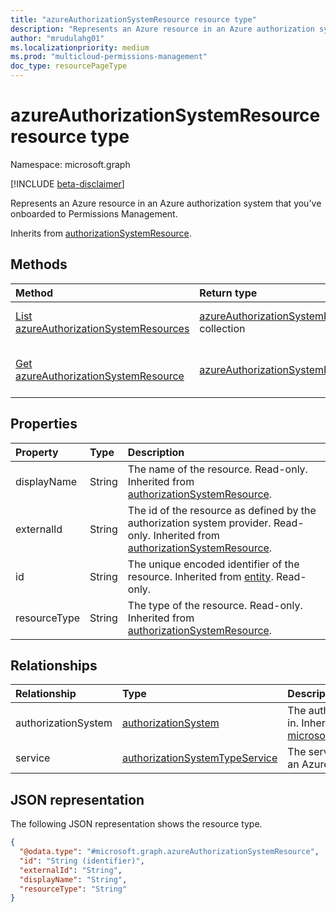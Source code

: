 ```yaml
---
title: "azureAuthorizationSystemResource resource type"
description: "Represents an Azure resource in an Azure authorization system that you've onboarded to Permissions Management."
author: "mrudulahg01"
ms.localizationpriority: medium
ms.prod: "multicloud-permissions-management"
doc_type: resourcePageType
---
```


# azureAuthorizationSystemResource resource type

Namespace: microsoft.graph

[!INCLUDE [beta-disclaimer](../../includes/beta-disclaimer.md)]

Represents an Azure resource in an Azure authorization system that you've onboarded to Permissions Management.

Inherits from [authorizationSystemResource](../resources/authorizationsystemresource.md).

## Methods
|Method|Return type|Description|
|:---|:---|:---|
|[List azureAuthorizationSystemResources](../api/azureauthorizationsystem-list-resources.md)|[azureAuthorizationSystemResource](../resources/azureauthorizationsystemresource.md) collection|Get a list of the [azureAuthorizationSystemResource](../resources/azureauthorizationsystemresource.md) objects and their properties.|
|[Get azureAuthorizationSystemResource](../api/azureauthorizationsystemresource-get.md)|[azureAuthorizationSystemResource](../resources/azureauthorizationsystemresource.md)|Read the properties and relationships of an [azureAuthorizationSystemResource](../resources/azureauthorizationsystemresource.md) object.|

## Properties
|Property|Type|Description|
|:---|:---|:---|
|displayName|String|The name of the resource. Read-only. Inherited from [authorizationSystemResource](../resources/authorizationsystemresource.md).|
|externalId|String|The id of the resource as defined by the authorization system provider. Read-only. Inherited from [authorizationSystemResource](../resources/authorizationsystemresource.md).|
|id|String|The unique encoded identifier of the resource. Inherited from [entity](../resources/entity.md). Read-only.|
|resourceType|String|The type of the resource. Read-only. Inherited from [authorizationSystemResource](../resources/authorizationsystemresource.md).|

## Relationships
|Relationship|Type|Description|
|:---|:---|:---|
|authorizationSystem|[authorizationSystem](../resources/authorizationsystem.md)|The authorization system that the resource is in. Inherited from [microsoft.graph.authorizationSystemResource](../resources/authorizationsystemresource.md)|
|service|[authorizationSystemTypeService](../resources/authorizationsystemtypeservice.md)|The service associated with the resource in an Azure authorization system.|

## JSON representation
The following JSON representation shows the resource type.
<!-- {
  "blockType": "resource",
  "keyProperty": "id",
  "@odata.type": "microsoft.graph.azureAuthorizationSystemResource",
  "baseType": "microsoft.graph.authorizationSystemResource",
  "openType": false
}
-->
``` json
{
  "@odata.type": "#microsoft.graph.azureAuthorizationSystemResource",
  "id": "String (identifier)",
  "externalId": "String",
  "displayName": "String",
  "resourceType": "String"
}
```

